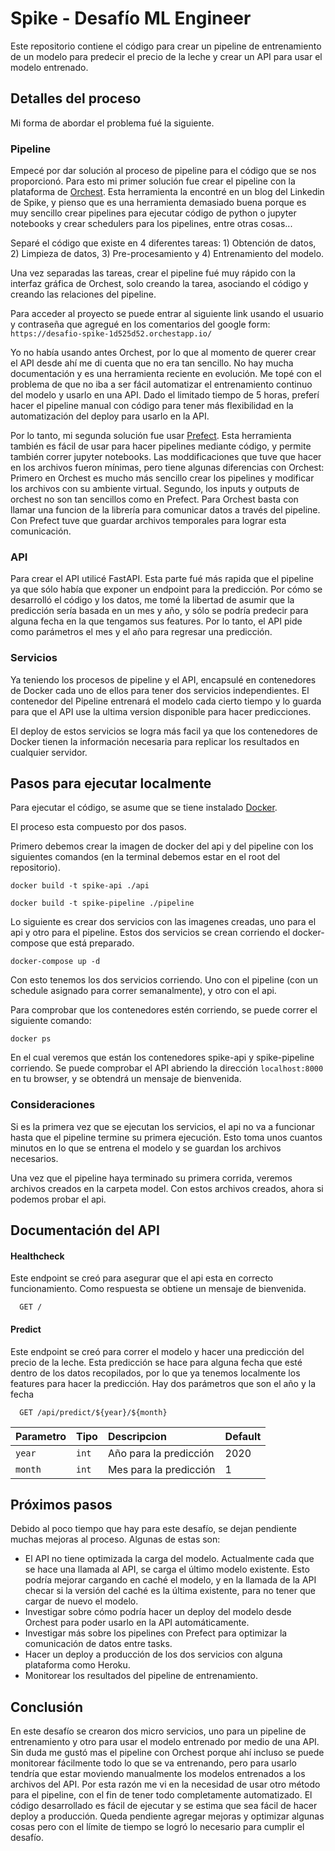 
# Spike - Desafío ML Engineer

Este repositorio contiene el código para crear un pipeline de entrenamiento de un modelo
para predecir el precio de la leche y crear un API para usar el modelo entrenado.


## Detalles del proceso

Mi forma de abordar el problema fué la siguiente.

### Pipeline

Empecé por dar solución al proceso de pipeline para el código que se nos proporcionó.
Para esto mi primer solución fue crear el pipeline con la plataforma de [Orchest](https://docs.prefect.io/). 
Esta herramienta la encontré en un blog del Linkedin de Spike, y pienso que es una
herramienta demasiado buena porque es muy sencillo crear pipelines para ejecutar código
de python o jupyter notebooks y crear schedulers para los pipelines, entre otras cosas...

Separé el código que existe en 4 diferentes tareas: 1) Obtención de datos,
 2) Limpieza de datos, 3) Pre-procesamiento y 4) Entrenamiento del modelo.

Una vez separadas las tareas, crear el pipeline fué muy rápido con la
interfaz gráfica de  Orchest, solo creando la tarea, asociando el código 
y creando las relaciones del pipeline.

Para acceder al proyecto se puede entrar al siguiente link usando el usuario y 
contraseña que agregué en los comentarios del google form: 
```https://desafio-spike-1d525d52.orchestapp.io/```

Yo no había usando antes Orchest, por lo que al momento de querer crear el API desde 
ahí me di cuenta que no era tan sencillo. No hay mucha documentación y es una herramienta
reciente en evolución. Me topé con el problema de que no iba a ser fácil automatizar el
entrenamiento continuo del modelo y usarlo en una API. Dado el limitado tiempo de 5 horas,
preferí hacer el pipeline manual con código para tener más flexibilidad en la automatización
del deploy para usarlo en la API.

Por lo tanto, mi segunda solución fue usar [Prefect](https://docs.prefect.io/). Esta herramienta
también es fácil de usar para hacer pipelines mediante código, y permite también correr
jupyter notebooks. Las moddificaciones que tuve que hacer en los archivos fueron mínimas, pero
tiene algunas diferencias con Orchest: Primero en Orchest es mucho más sencillo crear los pipelines
y modificar los archivos con su ambiente virtual. Segundo, los inputs y outputs de orchest
no son tan sencillos como en Prefect. Para Orchest basta con llamar una funcion de la librería
para comunicar datos a través del pipeline. Con Prefect tuve que guardar archivos temporales
para lograr esta comunicación.

### API

Para crear el API utilicé FastAPI. Esta parte fué más rapida que el pipeline ya que sólo
había que exponer un endpoint para la predicción. Por cómo se desarrolló el código y los datos,
me tomé la libertad de asumir que la predicción sería basada en un mes y año, y sólo se podría
predecir para alguna fecha en la que tengamos sus features. Por lo tanto, el API pide como
parámetros el mes y el año para regresar una predicción.

### Servicios

Ya teniendo los procesos de pipeline y el API, encapsulé en contenedores de Docker
cada uno de ellos para tener dos servicios independientes. El contenedor del Pipeline
entrenará el modelo cada cierto tiempo y lo guarda para que el API use la ultima version
disponible para hacer predicciones.

El deploy de estos servicios se logra más facil ya que los contenedores de Docker tienen
la información necesaria para replicar los resultados en cualquier servidor.



## Pasos para ejecutar localmente

Para ejecutar el código, se asume que se tiene instalado [Docker](https://docs.docker.com/get-docker/).

El proceso esta compuesto por dos pasos. 

Primero debemos crear la imagen de docker del api 
y del pipeline con los siguientes comandos 
(en la terminal debemos estar en el root del repositorio).

```
docker build -t spike-api ./api
```

```
docker build -t spike-pipeline ./pipeline
```

Lo siguiente es crear dos servicios con las imagenes creadas, 
uno para el api y otro para el pipeline. Estos dos servicios se crean corriendo
el docker-compose que está preparado.

```
docker-compose up -d
```

Con esto tenemos los dos servicios corriendo. Uno con el pipeline 
(con un schedule asignado para correr semanalmente), y otro con el api.


Para comprobar que los contenedores estén corriendo, se puede correr el siguiente comando:

```
docker ps
```

En el cual veremos que están los contenedores spike-api y spike-pipeline corriendo.
Se puede comprobar el API abriendo la dirección ``` localhost:8000 ``` en tu browser, 
y se obtendrá un mensaje de bienvenida.


### Consideraciones

Si es la primera vez que se ejecutan los servicios, el api no va a funcionar hasta
que el pipeline termine su primera ejecución. Esto toma unos cuantos minutos en lo que
se entrena el modelo y se guardan los archivos necesarios.

Una vez que el pipeline haya terminado su primera corrida, veremos archivos creados
en la carpeta model. Con estos archivos creados, ahora si podemos probar el api.


## Documentación del API

#### Healthcheck

Este endpoint se creó para asegurar que el api esta en correcto funcionamiento.
Como respuesta se obtiene un mensaje de bienvenida.

```http
  GET /
```

#### Predict

Este endpoint se creó para correr el modelo y hacer una predicción del precio de la leche.
Esta predicción se hace para alguna fecha que esté dentro de los datos recopilados, por lo
que ya tenemos localmente los features para hacer la predicción. Hay dos parámetros
que son el año y la fecha

```http
  GET /api/predict/${year}/${month}
```

| Parametro | Tipo     | Descripcion                       | Default     |
| :-------- | :------- | :-------------------------------- | :----------  |
| `year`      | `int` | Año para la predicción |   2020                 |
| `month`      | `int` | Mes para la predicción |    1     |




## Próximos pasos

Debido al poco tiempo que hay para este desafío, se dejan pendiente 
muchas mejoras al proceso. Algunas de estas son:


- El API no tiene optimizada la carga del modelo. Actualmente cada que se hace una llamada al API, se carga el último modelo existente. Esto podría mejorar cargando en caché el modelo, y en la llamada de la API checar si la versión del caché es la última existente, para no tener que cargar de nuevo el modelo.
- Investigar sobre cómo podría hacer un deploy del modelo desde Orchest para poder usarlo en la API automáticamente.
- Investigar más sobre los pipelines con Prefect para optimizar la comunicación de datos entre tasks.
- Hacer un deploy a producción de los dos servicios con alguna plataforma como Heroku.
- Monitorear los resultados del pipeline de entrenamiento.
## Conclusión

En este desafío se crearon dos micro servicios, uno para un pipeline de entrenamiento 
y otro para usar el modelo entrenado por medio de una API.
Sin duda me gustó mas el pipeline con Orchest porque ahí incluso se puede monitorear
fácilmente todo lo que se va entrenando, pero para usarlo tendría que estar moviendo
manualmente los modelos entrenados a los archivos del API. Por esta razón me vi en la necesidad
de usar otro método para el pipeline, con el fin de tener todo completamente automatizado.
El código desarrollado es fácil de ejecutar y se estima que sea fácil de hacer deploy a producción.
Queda pendiente agregar mejoras y optimizar algunas cosas pero con el límite de tiempo se logró
lo necesario para cumplir el desafío.
